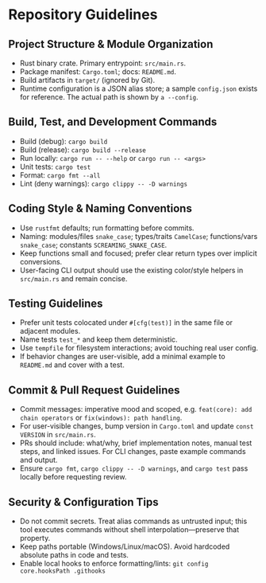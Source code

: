# Repository Guidelines

## Project Structure & Module Organization
- Rust binary crate. Primary entrypoint: `src/main.rs`.
- Package manifest: `Cargo.toml`; docs: `README.md`.
- Build artifacts in `target/` (ignored by Git).
- Runtime configuration is a JSON alias store; a sample `config.json` exists for reference. The actual path is shown by `a --config`.

## Build, Test, and Development Commands
- Build (debug): `cargo build`
- Build (release): `cargo build --release`
- Run locally: `cargo run -- --help` or `cargo run -- <args>`
- Unit tests: `cargo test`
- Format: `cargo fmt --all`
- Lint (deny warnings): `cargo clippy -- -D warnings`

## Coding Style & Naming Conventions
- Use `rustfmt` defaults; run formatting before commits.
- Naming: modules/files `snake_case`; types/traits `CamelCase`; functions/vars `snake_case`; constants `SCREAMING_SNAKE_CASE`.
- Keep functions small and focused; prefer clear return types over implicit conversions.
- User-facing CLI output should use the existing color/style helpers in `src/main.rs` and remain concise.

## Testing Guidelines
- Prefer unit tests colocated under `#[cfg(test)]` in the same file or adjacent modules.
- Name tests `test_*` and keep them deterministic.
- Use `tempfile` for filesystem interactions; avoid touching real user config.
- If behavior changes are user-visible, add a minimal example to `README.md` and cover with a test.

## Commit & Pull Request Guidelines
- Commit messages: imperative mood and scoped, e.g. `feat(core): add chain operators` or `fix(windows): path handling`.
- For user-visible changes, bump version in `Cargo.toml` and update `const VERSION` in `src/main.rs`.
- PRs should include: what/why, brief implementation notes, manual test steps, and linked issues. For CLI changes, paste example commands and output.
- Ensure `cargo fmt`, `cargo clippy -- -D warnings`, and `cargo test` pass locally before requesting review.

## Security & Configuration Tips
- Do not commit secrets. Treat alias commands as untrusted input; this tool executes commands without shell interpolation—preserve that property.
- Keep paths portable (Windows/Linux/macOS). Avoid hardcoded absolute paths in code and tests.
 - Enable local hooks to enforce formatting/lints: `git config core.hooksPath .githooks`
